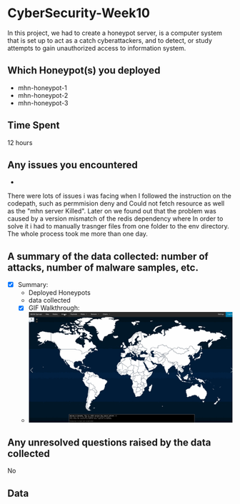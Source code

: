 # CyberSecurity-Week10
In this project, we had to create a honeypot server, is a computer system that is set up to act as a catch cyberattackers, and to detect, or study attempts to gain unauthorized access to information system.

## Which Honeypot(s) you deployed
- mhn-honeypot-1
- mhn-honeypot-2
- mhn-honeypot-3
## Time Spent 
 12 hours 
## Any issues you encountered
- 
There were lots of issues i was facing when I followed the instruction on the codepath, such as permmision deny and Could not fetch resource as well as the "mhn server Killed". Later on we found out that the problem was caused by a version mismatch of the redis dependency where In order to solve it i had to manually trasnger files from one folder to the env directory. The whole process took me more than one day. 

## A summary of the data collected: number of attacks, number of malware samples, etc.
- [x] Summary:
  - Deployed Honeypots
  - data collected
  - [x] GIF Walkthrough: 
  - <img src='week10.gif' width='' alt='' />

## Any unresolved questions raised by the data collected
 No
 
## Data

